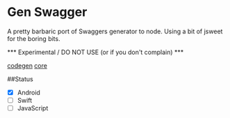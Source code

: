Gen Swagger
===
A pretty barbaric port of Swaggers generator to node.  Using a bit of jsweet for the boring bits.

*** Experimental / DO NOT USE (or if you don't complain) ***

[codegen](https://github.com/swagger-api/swagger-codegen/blob/2.3.0/modules/swagger-codegen)
[core](https://github.com/swagger-api/swagger-core.git)


##Status

 - [x] Android 
 - [ ] Swift
 - [ ] JavaScript